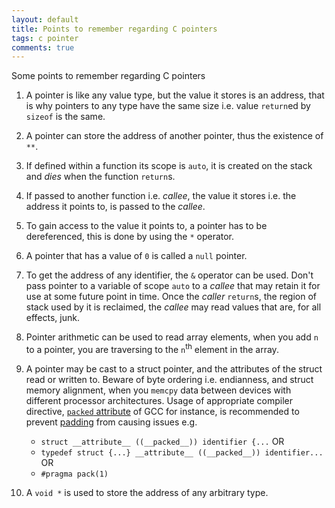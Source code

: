```yaml
---
layout: default
title: Points to remember regarding C pointers
tags: c pointer
comments: true
---
```


Some points to remember regarding C pointers

1. A pointer is like any value type, but the value it stores is an address, that is why pointers to any type have the same size i.e. value `return`ed by `sizeof` is the same.

2. A pointer can store the address of another pointer, thus the existence of `**`.

3. If defined within a function its scope is `auto`, it is created on the stack and _dies_ when the function `return`s.

4. If passed to another function i.e. _callee_, the value it stores i.e. the address it points to, is passed to the _callee_.

5. To gain access to the value it points to, a pointer has to be dereferenced, this is done by using the `*` operator.

6. A pointer that has a value of `0` is called a `null` pointer.

7. To get the address of any identifier, the `&` operator can be used. Don't pass pointer to a variable of scope `auto` to a _callee_ that may retain it for use at some future point in time. Once the _caller_ `return`s, the region of stack used by it is reclaimed, the _callee_ may read values that are, for all effects, junk.

8. Pointer arithmetic can be used to read array elements, when you add `n` to a pointer, you are traversing to the `n`<sup>th</sup> element in the array.

9. A pointer may be cast to a struct pointer, and the attributes of the struct read or written to. Beware of byte ordering i.e. endianness, and struct memory alignment, when you `memcpy` data between devices with different processor architectures. Usage of appropriate compiler directive, [`packed` attribute](http://gcc.gnu.org/onlinedocs/gcc/Type-Attributes.html) of GCC for instance, is recommended to prevent [padding](http://www.catb.org/esr/structure-packing/) from causing issues e.g.
    * `struct __attribute__ ((__packed__)) identifier {...` OR
    * `typedef struct {...} __attribute__ ((__packed__)) identifier...` OR
    * `#pragma pack(1)`

10. A `void *` is used to store the address of any arbitrary type.
